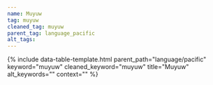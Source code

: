 ```yaml
---
name: Muyuw
tag: muyuw
cleaned_tag: muyuw
parent_tag: language_pacific
alt_tags: 
---
```


{% include data-table-template.html 
  parent_path="language/pacific" 
  keyword="muyuw" 
  cleaned_keyword="muyuw" 
  title="Muyuw"
  alt_keywords=""
  context=""
%}

